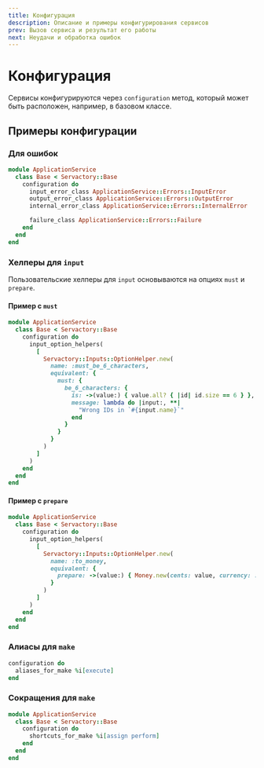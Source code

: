 ```yaml
---
title: Конфигурация
description: Описание и примеры конфигурирования сервисов
prev: Вызов сервиса и результат его работы
next: Неудачи и обработка ошибок
---
```


# Конфигурация

Сервисы конфигурируются через `configuration` метод, который может быть расположен, например, в базовом классе.

## Примеры конфигурации

### Для ошибок

```ruby {4-6,8} title="app/services/application_service/base.rb"
module ApplicationService
  class Base < Servactory::Base
    configuration do
      input_error_class ApplicationService::Errors::InputError
      output_error_class ApplicationService::Errors::OutputError
      internal_error_class ApplicationService::Errors::InternalError

      failure_class ApplicationService::Errors::Failure
    end
  end
end
```

### Хелперы для `input`

Пользовательские хелперы для `input` основываются на опциях `must` и `prepare`.

#### Пример с `must`

```ruby {4-20} title="app/services/application_service/base.rb"
module ApplicationService
  class Base < Servactory::Base
    configuration do
      input_option_helpers(
        [
          Servactory::Inputs::OptionHelper.new(
            name: :must_be_6_characters,
            equivalent: {
              must: {
                be_6_characters: {
                  is: ->(value:) { value.all? { |id| id.size == 6 } },
                  message: lambda do |input:, **|
                    "Wrong IDs in `#{input.name}`"
                  end
                }
              }
            }
          )
        ]
      )
    end
  end
end
```

#### Пример с `prepare`

```ruby {4-13} title="app/services/application_service/base.rb"
module ApplicationService
  class Base < Servactory::Base
    configuration do
      input_option_helpers(
        [
          Servactory::Inputs::OptionHelper.new(
            name: :to_money,
            equivalent: {
              prepare: ->(value:) { Money.new(cents: value, currency: :USD) }
            }
          )
        ]
      )
    end
  end
end
```

### Алиасы для `make`

```ruby {2} title="app/services/application_service/base.rb"
configuration do
  aliases_for_make %i[execute]
end
```

### Сокращения для `make`

```ruby {4} title="app/services/application_service/base.rb"
module ApplicationService
  class Base < Servactory::Base
    configuration do
      shortcuts_for_make %i[assign perform]
    end
  end
end
```

